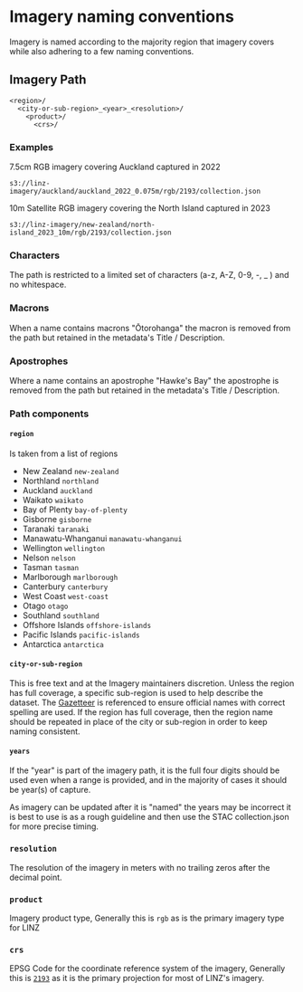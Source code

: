 # Imagery naming conventions

Imagery is named according to the majority region that imagery covers while also adhering to a few naming conventions.

## Imagery Path

```
<region>/
  <city-or-sub-region>_<year>_<resolution>/
    <product>/
      <crs>/
```

### Examples

7.5cm RGB imagery covering Auckland captured in 2022

```
s3://linz-imagery/auckland/auckland_2022_0.075m/rgb/2193/collection.json
```

10m Satellite RGB imagery covering the North Island captured in 2023

```
s3://linz-imagery/new-zealand/north-island_2023_10m/rgb/2193/collection.json
```

### Characters

The path is restricted to a limited set of characters (a-z, A-Z, 0-9, -, \_ ) and no whitespace.

### Macrons

When a name contains macrons "Ōtorohanga" the macron is removed from the path but retained in the metadata's Title / Description.

### Apostrophes

Where a name contains an apostrophe "Hawke's Bay" the apostrophe is removed from the path but retained in the metadata's Title / Description.

### Path components

#### `region`

Is taken from a list of regions

- New Zealand `new-zealand`
- Northland `northland`
- Auckland `auckland`
- Waikato `waikato`
- Bay of Plenty `bay-of-plenty`
- Gisborne `gisborne`
- Taranaki `taranaki`
- Manawatu-Whanganui `manawatu-whanganui`
- Wellington `wellington`
- Nelson `nelson`
- Tasman `tasman`
- Marlborough `marlborough`
- Canterbury `canterbury`
- West Coast `west-coast`
- Otago `otago`
- Southland `southland`
- Offshore Islands `offshore-islands`
- Pacific Islands `pacific-islands`
- Antarctica `antarctica`

#### `city-or-sub-region`

This is free text and at the Imagery maintainers discretion. Unless the region has full coverage, a specific sub-region is used to help describe the dataset. The [Gazetteer](https://gazetteer.linz.govt.nz/) is referenced to ensure official names with correct spelling are used. If the region has full coverage, then the region name should be repeated in place of the city or sub-region in order to keep naming consistent.

#### `years`

If the "year" is part of the imagery path, it is the full four digits should be used even when a range is provided, and in the majority of cases it should be year(s) of capture.

As imagery can be updated after it is "named" the years may be incorrect it is best to use is as a rough guideline and then use the STAC collection.json for more precise timing.

### `resolution`

The resolution of the imagery in meters with no trailing zeros after the decimal point.

### `product`

Imagery product type, Generally this is `rgb` as is the primary imagery type for LINZ

### `crs`

EPSG Code for the coordinate reference system of the imagery, Generally this is [`2193`](https://epsg.io/2193) as it is the primary projection for most of LINZ's imagery.
